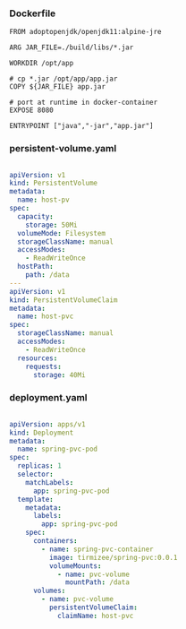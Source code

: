 ### Dockerfile

    FROM adoptopenjdk/openjdk11:alpine-jre

    ARG JAR_FILE=./build/libs/*.jar

    WORKDIR /opt/app

    # cp *.jar /opt/app/app.jar
    COPY ${JAR_FILE} app.jar

    # port at runtime in docker-container
    EXPOSE 8080

    ENTRYPOINT ["java","-jar","app.jar"]

### persistent-volume.yaml

```yaml

apiVersion: v1
kind: PersistentVolume
metadata:
  name: host-pv
spec:
  capacity:
    storage: 50Mi
  volumeMode: Filesystem
  storageClassName: manual
  accessModes:
    - ReadWriteOnce
  hostPath:
    path: /data
---
apiVersion: v1
kind: PersistentVolumeClaim
metadata:
  name: host-pvc
spec:
  storageClassName: manual
  accessModes:
    - ReadWriteOnce
  resources:
    requests:
      storage: 40Mi

```

### deployment.yaml

```yaml

apiVersion: apps/v1
kind: Deployment
metadata:
  name: spring-pvc-pod
spec:
  replicas: 1
  selector:
    matchLabels:
      app: spring-pvc-pod
  template:
    metadata:
      labels:
        app: spring-pvc-pod
    spec:
      containers:
        - name: spring-pvc-container
          image: tirmizee/spring-pvc:0.0.1
          volumeMounts:
            - name: pvc-volume
              mountPath: /data
      volumes:
        - name: pvc-volume
          persistentVolumeClaim:
            claimName: host-pvc

```
